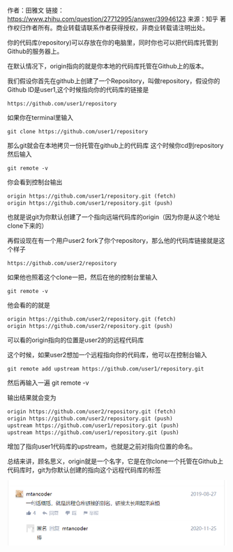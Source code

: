 作者：田雅文
链接：https://www.zhihu.com/question/27712995/answer/39946123
来源：知乎
著作权归作者所有。商业转载请联系作者获得授权，非商业转载请注明出处。



你的代码库(repository)可以存放在你的电脑里，同时你也可以把代码库托管到Github的服务器上。

在默认情况下，origin指向的就是你本地的代码库托管在Github上的版本。

我们假设你首先在github上创建了一个Repository，叫做repository，假设你的Github ID是user1,这个时候指向你的代码库的链接是

```text
https://github.com/user1/repository
```

如果你在terminal里输入

```text
git clone https://github.com/user1/repository
```

那么git就会在本地拷贝一份托管在github上的代码库
这个时候你cd到repository
然后输入

```text
git remote -v
```

你会看到控制台输出

```text
origin https://github.com/user1/repository.git (fetch)
origin https://github.com/user1/repository.git (push)
```

也就是说git为你默认创建了一个指向远端代码库的origin（因为你是从这个地址clone下来的）

再假设现在有一个用户user2 fork了你个repository，那么他的代码库链接就是这个样子

```text
https://github.com/user2/repository
```

如果他也照着这个clone一把，然后在他的控制台里输入

```text
git remote -v
```

他会看的的就是

```text
origin https://github.com/user2/repository.git (fetch)
origin https://github.com/user2/repository.git (push)
```

可以看的origin指向的位置是user2的的远程代码库

这个时候，如果user2想加一个远程指向你的代码库，他可以在控制台输入

```text
git remote add upstream https://github.com/user1/repository.git
```

然后再输入一遍 git remote -v

输出结果就会变为

```text
origin https://github.com/user2/repository.git (fetch)
origin https://github.com/user2/repository.git (push)
upstream https://github.com/user1/repository.git (push)
upstream https://github.com/user1/repository.git (push)
```

增加了指向user1代码库的upstream，也就是之前对指向位置的命名。

总结来讲，顾名思义，origin就是一个名字，它是在你clone一个托管在Github上代码库时，git为你默认创建的指向这个远程代码库的标签

![image-20210524193134638](assets/image-20210524193134638.png)

